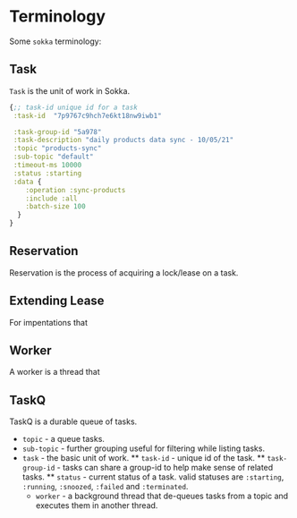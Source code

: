 # Terminology

Some `sokka` terminology:

## Task
`Task` is the unit of work in Sokka.

``` clojure
{;; task-id unique id for a task
 :task-id  "7p9767c9hch7e6kt18nw9iwb1"

 :task-group-id "5a978"
 :task-description "daily products data sync - 10/05/21"
 :topic "products-sync"
 :sub-topic "default"
 :timeout-ms 10000
 :status :starting
 :data {
    :operation :sync-products
    :include :all
    :batch-size 100
  }
}
```

## Reservation
Reservation is the process of acquiring a lock/lease on a task.

## Extending Lease
For impentations that

## Worker
A worker is a thread that

## TaskQ
TaskQ is a durable queue of tasks.


* `topic` - a queue tasks.
* `sub-topic` - further grouping useful for filtering while listing tasks.
* `task` - the basic unit of work.
** `task-id` - unique id of the task.
** `task-group-id` - tasks can share a group-id to help make sense of related tasks.
** `status` - current status of a task. valid statuses are `:starting`, `:running`, `:snoozed`, `:failed` and `:terminated`.
    * `worker` - a background thread that de-queues tasks from a topic and
  executes them in another thread.
